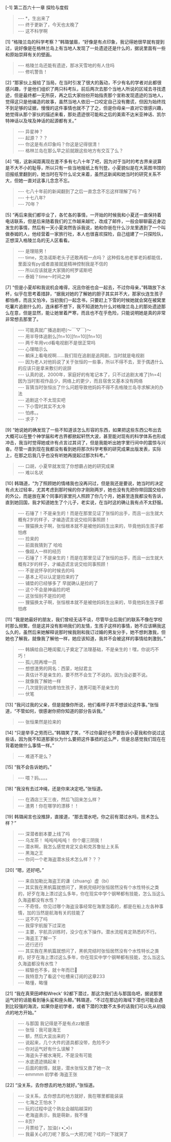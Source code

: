 
[-1] 第二百六十一章 探险与度假
>--- *，生出来了<br>
>--- 终于更新了，今天也太晚了<br>
>--- 这不科学啊<br>

[1] “格陵兰岛的科学考察？”韩璐皱眉，“好像是有点印象，我记得她很早就有提到过，说好像是在格林兰岛上有当地人发现了一处遗迹还是什么的，据说里面有一些和原始崇拜有关的壁画。
>--- 格陵兰岛还能有遗迹，那冰天雪地的有人住吗<br>
>--- 修叽警告！<br>

[2] “那家伙上报给了当局，在当时引发了很大的轰动，不少有名的学者对此都很感兴趣，于是他们组织了两只科考队，前后两次去那个当地人所说的区域去寻找遗迹，但是最终都一无所获，再之后大家纷纷开始指责那个宣称发现遗迹的当地人，觉得这只是他编造的故事，虽然当地人依旧一口咬定自己没有撒谎，但因为始终找不到足够的证据，慢慢的这件事情也就不了了之，但是你母亲一直对它很感兴趣，她觉得从那个家伙的描述来看，那处遗迹很可能和之后的美索不达米亚神话、凯尔特神话以及埃及神话的起源都有关。”
>--- 异星神？<br>
>--- 起源？？？<br>
>--- 你这是有点印象吗？你这是记得很清！<br>
>--- 格林兰岛在那么早之前就跟这些地方有交互了么？<br>

[4] “哦，这新闻距离现在差不多有七八十年了吧，因为对于当时的考古界来说算是不大不小的耻辱，所以只有一些当地报纸上有刊登。小夏貌似是在大英图书馆的旧报纸里翻到的，她当时在写什么论文来着，虽然这新闻和她当时的研究关系不大，但她一直对这事儿念念不忘。
>--- 七八十年前的新闻翻到了之后一直念念不忘这样理解了吗？<br>
>--- 十七八年?<br>
>--- 70年？<br>

[5] “再后来我们都毕业了，各忙各的事情，一开始的时候我和小夏还一直保持着电话联系，但是后来随着我们的工作越来越忙，改成了邮件，一般会聊聊最近身边发生的事情，然后有一天小夏突然告诉我说，她和你爸在什么沙龙里遇到了一个叫做泰姆的人，他经营着一家旅行社，本人也很喜欢探险，自己组建了一只探险队，正想深入格陵兰岛的无人区看看。
>--- 是理赔男！<br>
>--- time，克洛诺斯老头子还敢再假一点吗？
这种假名他老爹老妈都能信，里面没有py或者直接就是精神控制我是不信的<br>
>--- 所以应该就是大家猜的柯罗诺斯吧<br>
>--- 泰姆？time～时间之神<br>

[7] “但是小夏却和我说机会难得，况且你爸也会一起去，不过你母亲，”韩璐放下水杯，似乎在思考着措辞，“据我对她的了解她的胆子其实并不大，那家伙连生孩子都怕疼，而且又怕冷，当初我们一起念书，只要赶上下雪的时候她就会窝在被窝里吃薯片追剧什么的，连床都不想下，我不知道她为什么对格陵兰岛上的那处遗迹那么在意，但是显然，能让她冒着严寒，而且也不在乎危险，只能说明她是真的非常非常想去那里了。
>--- 可能真就广播追剧吧(〜￣▽￣)〜<br>
>--- 用半导体追剧么[fn=10][fn=10][fn=10]<br>
>--- 两千年用vcd看电视剧不是很正常吗<br>
>--- 心理暗示么<br>
>--- 躺床上看电视啊……我们现在追剧是追网剧，当时就是电视剧<br>
>--- 因为老人对他妈说了关于张恒的一些事，所以不得不去，至于偶遇什么的应该只是拿来敷衍的说辞<br>
>--- 认真的说，2000年，家庭好的有笔记本了，只不过追剧太难了[fn=4]因为当时影视作品少，网络上的更少，而且宿舍又基本没有网络<br>
>--- 盲猜当时张恒出了什么问题导致他妈妈不得不去格陵兰岛寻求解决的办法<br>
>--- 追剧这个不太现实吧<br>
>--- 下小雪时其实不太冷<br>
>--- 怕疼。。<br>
>--- 求子？<br>

[9] “她说她的确发现了一些不知道该怎么形容的东西，如果把这些东西公布出去大概可以在整个神学届和考古界都掀起轩然大波，甚至能对现有的科学体系也形成冲击，我当时觉得她或许有点言过其词了，但是我能听出她字里行间中的震惊与兴奋。尽管一直到现在我都没有看到她将那次科学考察的研究成果出版发表，实际上，在那之后我几乎也没有听她再提起过那次科考。”
>--- 口胡，小夏早就发现了你想霸占她的研究成果<br>
>--- 难以名状<br>

[10] 韩璐道，“为了照顾她的情绪我也没再问过，但是我还是要说，她当时的决定有点太过轻率，尤其考虑到那时候的你才刚刚两岁，她也没有先把你带回国交给你的外公，而是放在某个同事的家里托人照顾了你几个月，她甚至连我都没有告诉，直到她回国，我才知道她生了个儿子，老实说，在当时这的确让我有点不太舒服。
>--- 石锤了！不是亲生的！而是在那里见证了张恒的出手，而且一出生就大概有2岁的样子，才编造谎言说交给同事照顾！<br>
>--- 狸猫换太子啊，张恒根本就不是被他妈妈生出来的，毕竟他妈生孩子都怕疼<br>
>--- 捡来的<br>
>--- 前面我猜到了 哈哈<br>
>--- 像超人一样的经历<br>
>--- 石锤了！不是亲生的！而是在那里见证了张恒的出手，而且一出生就大概有2岁的样子，才编造谎言说交给同事照顾！<br>
>--- 不是说怀孕的时候去的吗<br>
>--- 基本上可以认定是捡来的了<br>
>--- 铺垫的已经够多了 早就确认是捡的了<br>
>--- 这个不会是神庙捡的吧<br>
>--- 这张恒别不是捡的吧<br>
>--- 狸猫换太子啊，张恒根本就不是被他妈妈生出来的，毕竟他妈生孩子都怕疼<br>

[11] “我是她最好的朋友，我们曾经无话不谈，尽管毕业后我们的联系不像在学校时那么频繁，但是这并没有影响我们的友情，生孩子这样的事情，她不应该瞒我这么久的，虽然后来她解释说那时候我刚和我订过婚的男友分手，她不想刺激我，但她也了解我，就像我了解他一样，她应该知道，我并不会被这样的事情给刺激到。”
>--- 韩姨给自己睡闺蜜儿子奠定了法理基础，不是亲生的！嘿，你说巧不巧！<br>
>--- 孤儿院再增一员<br>
>--- 想想渣男的网名：西蒙，地狱君主<br>
>--- 真估计不是亲生的，要不然不会生了不说的。因为没必要不说。<br>
>--- 就像我了解她一样<br>
>--- 几次提到说怕疼怕生孩子，渣男可能不是亲生的<br>
>--- 伏笔<br>

[13] “我问过我的父亲，但是就像你所说，他们看样子并不想谈论这件事。”张恒道，“不管如何，很感谢你把你知道的部分告诉我。”
>--- 张恒果然是捡来的<br>

[14] “只是举手之劳而已。”韩璐笑了笑，“不过你最好也不要告诉小夏我和你说过这些话，因为我不知道那家伙为什么要把这件事捂的这么严，但是总感觉我们现在在背着她做什么事情一样。”
>--- 难道不是么？<br>

[15] “我不会告诉她的。”
>--- 喂？妈。。。。<br>

[18] “我没有去过冲绳，还是你来决定吧。”张恒道。
>--- 在酒店三天三夜，然后飞回来怎么样？<br>
>--- 渣男！你在哪学的漂移！！<br>

[19] 韩璐闻言也没推辞，直接道，“那去潜水吧，你之前有潜过水吗，技术怎么样？”
>--- 深潜者剧本要上线了吗<br>
>--- 乌龙茶！
吨吨吨吨吨！
你个瘪三阴我！<br>
>--- 潜水啊，我怎么感觉肯定又会和克苏鲁扯上关系<br>
>--- 黑海之王<br>
>--- 你问一个老海盗潜水技术怎么样？？？<br>

[20] “嗯，还好吧。”
>--- 来自加勒比海盗王的谦（zhuang）虚（bi）<br>
>--- 其实我在黑帆篇就想问了，黑帆完结时张恒居然没有个水性特长之类的，好歹在海上漂过这么多年，你在现实中学个钢琴都有技能，怎么当这么久海盗都没有水性？<br>
>--- 不奇怪，你见过哪个海盗没事经常在海里泡着的，都是在船上左各种事情，加的当然是航海有关的技能了<br>
>--- 这不巧了吗<br>
>--- 我穿宇航服下过深池<br>
>--- 主要，宇航员训练时，没少在水下操作。潜水流程肯定熟悉的不行。<br>
>--- 海盗王了解一下<br>
>--- 还行还行<br>
>--- 其实我在黑帆篇就想问了，黑帆完结时张恒居然没有个水性特长之类的，好歹在海上漂过这么多年，你在现实中学个钢琴都有技能，怎么当这么久海盗都没有水性？<br>
>--- 經驗也不多，就十年而已🐶<br>
>--- 我特意为了看这个吐槽来订阅的这章233<br>
>--- 略懂，略懂<br>

[21] “我在真荣田岬和Wreck' 92都下潜过，那这次我们去与那国岛吧，据说那里运气好的话能看到锤头鲨和座头鲸。”韩璐道，“不过在那边的海域下潜也可能会遇到比较强的海流，如果你是初学者，或者下潜的次数不太多的话我们可以先从初级点的地方开始。”
>--- 与那国 我记得是不是有点zz敏感<br>
>--- 张恒：我可是海王<br>
>--- 额，然后大衮出来的？<br>
>--- 说起来，几个大件的道具都没带，危险不少<br>
>--- 你对运气好有什么误解？<br>
>--- 海盗头子被水淹死，不是没有可能<br>
>--- 水底遗迹搞起来！<br>
>--- 后面的剧情，就是，潜水张恒又救了她一次<br>
>--- emmmm 初学者·海盗王张<br>

[22] “没关系，去你想去的地方就好。”张恒道。
>--- 没关系，去你想去的地方就好，我在哪里都能装装<br>
>--- 七海之王怕水？<br>
>--- 玩的过程中这个熟女会越陷越深的<br>
>--- 老海盗表示，我是萌新，我不懂<br>
>--- 8页?<br>
>--- 月票给了，加油(ง •̀_•́)ง<br>
>--- 我最关心的刀呢？那么一大把刀呢？哇的一下就哭了<br>
